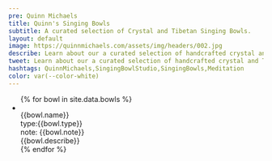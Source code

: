 ```yaml
---
pre: Quinn Michaels
title: Quinn's Singing Bowls
subtitle: A curated selection of Crystal and Tibetan Singing Bowls.
layout: default
image: https://quinnmichaels.com/assets/img/headers/002.jpg
describe: Learn about our a curated selection of handcrafted crystal and Tibetan singing bowls, designed to promote relaxation, meditation, and healing. Each singing bowl is unique and offers its own distinctive vibrations. Explore our collection and find the perfect instrument to enhance your spiritual journey.
tweet: Learn about our a curated selection of handcrafted crystal and Tibetan singing bowls, designed to promote relaxation, meditation, and healing.
hashtags: QuinnMichaels,SingingBowlStudio,SingingBowls,Meditation
color: var(--color-white)
---
```


<ul class="bowls">
  {% for bowl in site.data.bowls %}
    <li>
      <article class="bowl">
        <div class="thumbnail"><img src="{{ bowl.thumbnail }}" alt=""></div>
        <div class="info">
          <div class="title">{{bowl.name}}</div>
          <div class="type"><span class="label">type:</span>{{bowl.type}}</div>
          <div class="note"><span class="label">note:</span> {{bowl.note}}</div>
          <div class="describe">{{bowl.describe}}</div>
        </div>
      </article>
    </li>
  {% endfor %}
</ul>
